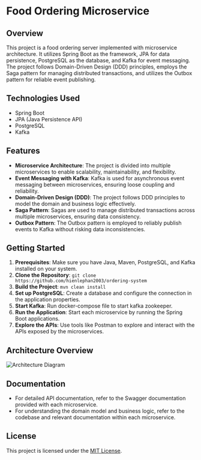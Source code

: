 # Food Ordering Microservice

## Overview
This project is a food ordering server implemented with microservice architecture. It utilizes Spring Boot as the framework, JPA for data persistence, PostgreSQL as the database, and Kafka for event messaging. The project follows Domain-Driven Design (DDD) principles, employs the Saga pattern for managing distributed transactions, and utilizes the Outbox pattern for reliable event publishing.

## Technologies Used
- Spring Boot
- JPA (Java Persistence API)
- PostgreSQL
- Kafka

## Features
- **Microservice Architecture**: The project is divided into multiple microservices to enable scalability, maintainability, and flexibility.
- **Event Messaging with Kafka**: Kafka is used for asynchronous event messaging between microservices, ensuring loose coupling and reliability.
- **Domain-Driven Design (DDD)**: The project follows DDD principles to model the domain and business logic effectively.
- **Saga Pattern**: Sagas are used to manage distributed transactions across multiple microservices, ensuring data consistency.
- **Outbox Pattern**: The Outbox pattern is employed to reliably publish events to Kafka without risking data inconsistencies.

## Getting Started
1. **Prerequisites**: Make sure you have Java, Maven, PostgreSQL, and Kafka installed on your system.
2. **Clone the Repository**: `git clone https://github.com/hienlephan2003/ordering-system`
3. **Build the Project**: `mvn clean install`
4. **Set up PostgreSQL**: Create a database and configure the connection in the application properties.
5. **Start Kafka**: Run docker-compose file to start kafka zookeeper.
6. **Run the Application**: Start each microservice by running the Spring Boot applications.
7. **Explore the APIs**: Use tools like Postman to explore and interact with the APIs exposed by the microservices.

## Architecture Overview
![Architecture Diagram](architecture_diagram.png)

## Documentation
- For detailed API documentation, refer to the Swagger documentation provided with each microservice.
- For understanding the domain model and business logic, refer to the codebase and relevant documentation within each microservice.

## License
This project is licensed under the [MIT License](LICENSE).
